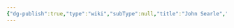 ```yaml
---
{"dg-publish":true,"type":"wiki","subType":null,"title":"John Searle","englishTitle":"John Searle","year":"","dataSource":"Wikipedia API","url":"https://en.wikipedia.org/wiki/John_Searle","id":147079,"wikiUrl":"https://en.wikipedia.org/wiki/John_Searle","lastUpdated":"27/02/2023","length":56261,"tags":["mediaDB/wiki"],"permalink":"/resources/people/john-searle/","dgPassFrontmatter":true,"noteIcon":"3","created":"2023-11-14T21:08:33.984+05:30","updated":"2023-12-12T23:35:01.243+05:30"}
---
```


